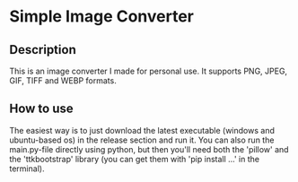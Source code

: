 # Simple Image Converter
## Description
This is an image converter I made for personal use.
It supports PNG, JPEG, GIF, TIFF and WEBP formats. 
## How to use
The easiest way is to just download the latest executable (windows and ubuntu-based os) in the release section and run it. 
You can also run the main.py-file directly using python, but then you'll need both the 'pillow' and the 'ttkbootstrap' library (you can get them with 'pip install ...' in the terminal).
